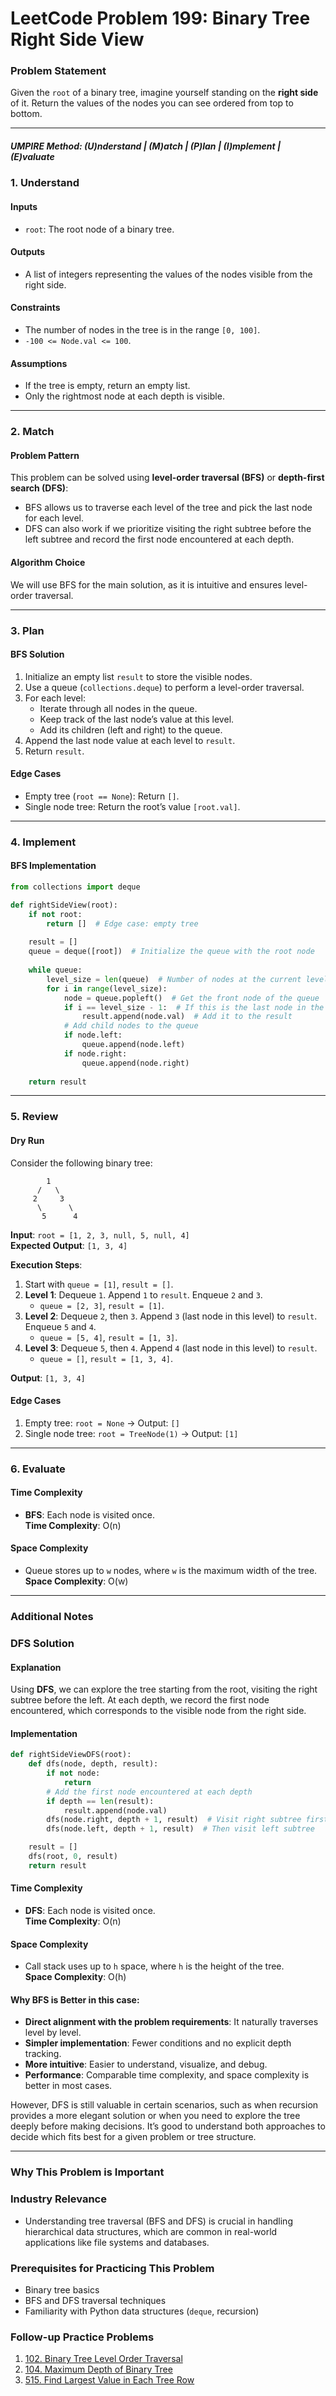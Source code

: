 
# LeetCode Problem 199: Binary Tree Right Side View

### Problem Statement

Given the `root` of a binary tree, imagine yourself standing on the **right side** of it. Return the values of the nodes you can see ordered from top to bottom.

---

##### UMPIRE Method: (U)nderstand | (M)atch | (P)lan | (I)mplement | (E)valuate
### 1. Understand

#### Inputs
- `root`: The root node of a binary tree.

#### Outputs
- A list of integers representing the values of the nodes visible from the right side.

#### Constraints
- The number of nodes in the tree is in the range `[0, 100]`.
- `-100 <= Node.val <= 100`.

#### Assumptions
- If the tree is empty, return an empty list.
- Only the rightmost node at each depth is visible.

---

### 2. Match

#### Problem Pattern
This problem can be solved using **level-order traversal (BFS)** or **depth-first search (DFS)**:
- BFS allows us to traverse each level of the tree and pick the last node for each level.
- DFS can also work if we prioritize visiting the right subtree before the left subtree and record the first node encountered at each depth.

#### Algorithm Choice
We will use BFS for the main solution, as it is intuitive and ensures level-order traversal.

---

### 3. Plan

#### BFS Solution
1. Initialize an empty list `result` to store the visible nodes.
2. Use a queue (`collections.deque`) to perform a level-order traversal.
3. For each level:
   - Iterate through all nodes in the queue.
   - Keep track of the last node’s value at this level.
   - Add its children (left and right) to the queue.
4. Append the last node value at each level to `result`.
5. Return `result`.

#### Edge Cases
- Empty tree (`root == None`): Return `[]`.
- Single node tree: Return the root’s value `[root.val]`.

---

### 4. Implement

#### BFS Implementation

```python
from collections import deque

def rightSideView(root):
    if not root:
        return []  # Edge case: empty tree
    
    result = []
    queue = deque([root])  # Initialize the queue with the root node
    
    while queue:
        level_size = len(queue)  # Number of nodes at the current level
        for i in range(level_size):
            node = queue.popleft()  # Get the front node of the queue
            if i == level_size - 1:  # If this is the last node in the level
                result.append(node.val)  # Add it to the result
            # Add child nodes to the queue
            if node.left:
                queue.append(node.left)
            if node.right:
                queue.append(node.right)
    
    return result
```

---

### 5. Review

#### Dry Run

Consider the following binary tree:

```
        1
      /   \
     2     3
      \      \
       5      4
```

**Input**: `root = [1, 2, 3, null, 5, null, 4]`  
**Expected Output**: `[1, 3, 4]`

**Execution Steps**:
1. Start with `queue = [1]`, `result = []`.
2. **Level 1**: Dequeue `1`. Append `1` to `result`. Enqueue `2` and `3`.
   - `queue = [2, 3]`, `result = [1]`.
3. **Level 2**: Dequeue `2`, then `3`. Append `3` (last node in this level) to `result`. Enqueue `5` and `4`.
   - `queue = [5, 4]`, `result = [1, 3]`.
4. **Level 3**: Dequeue `5`, then `4`. Append `4` (last node in this level) to `result`.
   - `queue = []`, `result = [1, 3, 4]`.

**Output**: `[1, 3, 4]`

#### Edge Cases
1. Empty tree: `root = None` → Output: `[]`
2. Single node tree: `root = TreeNode(1)` → Output: `[1]`

---

### 6. Evaluate

#### Time Complexity
- **BFS**: Each node is visited once.  
  **Time Complexity**: O(n)

#### Space Complexity
- Queue stores up to `w` nodes, where `w` is the maximum width of the tree.  
  **Space Complexity**: O(w)

---

### Additional Notes

### DFS Solution

#### Explanation
Using **DFS**, we can explore the tree starting from the root, visiting the right subtree before the left. At each depth, we record the first node encountered, which corresponds to the visible node from the right side.

#### Implementation

```python
def rightSideViewDFS(root):
    def dfs(node, depth, result):
        if not node:
            return
        # Add the first node encountered at each depth
        if depth == len(result):
            result.append(node.val)
        dfs(node.right, depth + 1, result)  # Visit right subtree first
        dfs(node.left, depth + 1, result)  # Then visit left subtree

    result = []
    dfs(root, 0, result)
    return result
```

#### Time Complexity
- **DFS**: Each node is visited once.  
  **Time Complexity**: O(n)

#### Space Complexity
- Call stack uses up to `h` space, where `h` is the height of the tree.  
  **Space Complexity**: O(h)

#### Why BFS is Better in this case:
- **Direct alignment with the problem requirements**: It naturally traverses level by level.
- **Simpler implementation**: Fewer conditions and no explicit depth tracking.
- **More intuitive**: Easier to understand, visualize, and debug.
- **Performance**: Comparable time complexity, and space complexity is better in most cases.

However, DFS is still valuable in certain scenarios, such as when recursion provides a more elegant solution or when you need to explore the tree deeply before making decisions. It’s good to understand both approaches to decide which fits best for a given problem or tree structure.

---

### Why This Problem is Important

### Industry Relevance
- Understanding tree traversal (BFS and DFS) is crucial in handling hierarchical data structures, which are common in real-world applications like file systems and databases.

### Prerequisites for Practicing This Problem
- Binary tree basics
- BFS and DFS traversal techniques
- Familiarity with Python data structures (`deque`, recursion)

### Follow-up Practice Problems
1. [102. Binary Tree Level Order Traversal](https://leetcode.com/problems/binary-tree-level-order-traversal/)
2. [104. Maximum Depth of Binary Tree](https://leetcode.com/problems/maximum-depth-of-binary-tree/)
3. [515. Find Largest Value in Each Tree Row](https://leetcode.com/problems/find-largest-value-in-each-tree-row/)
